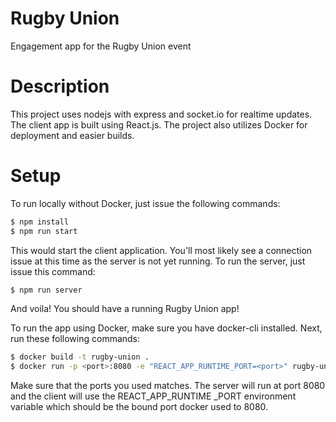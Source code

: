 # Rugby Union

Engagement app for the Rugby Union event

# Description

This project uses nodejs with express and socket.io for realtime updates. The client app is built using React.js. The project also utilizes Docker for deployment and easier builds.

# Setup

To run locally without Docker, just issue the following commands:
```sh
$ npm install
$ npm run start
```
This would start the client application. You'll most likely see a connection issue at this time as the server is not yet running. To run the server, just issue this command:
```sh
$ npm run server
```
And voila! You should have a running Rugby Union app!

To run the app using Docker, make sure you have docker-cli installed. Next, run these following commands:
```sh
$ docker build -t rugby-union .
$ docker run -p <port>:8080 -e "REACT_APP_RUNTIME_PORT=<port>" rugby-union
```
Make sure that the ports you used matches. The server will run at port 8080 and the client will use the REACT_APP_RUNTIME
_PORT environment variable which should be the bound port docker used to 8080.